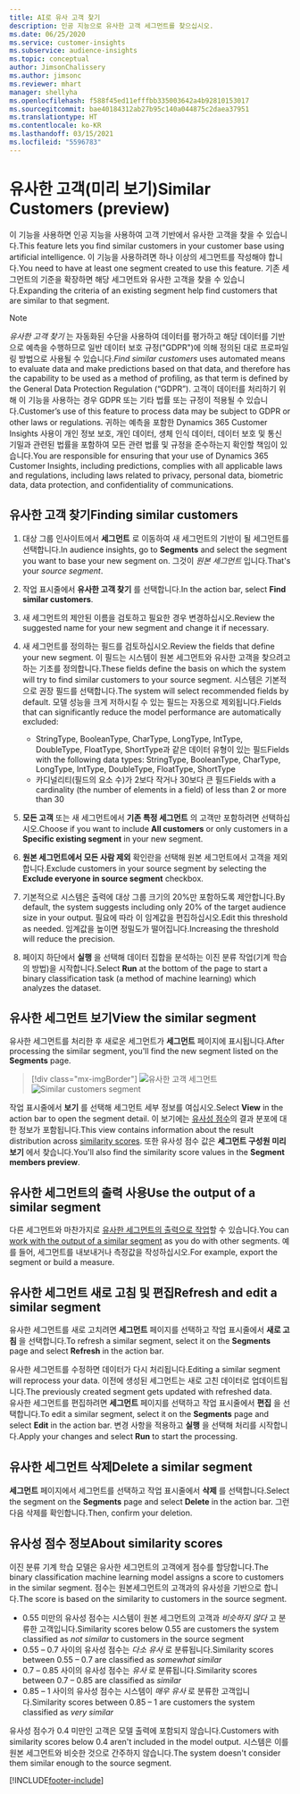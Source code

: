 ```yaml
---
title: AI로 유사 고객 찾기
description: 인공 지능으로 유사한 고객 세그먼트를 찾으십시오.
ms.date: 06/25/2020
ms.service: customer-insights
ms.subservice: audience-insights
ms.topic: conceptual
author: JimsonChalissery
ms.author: jimsonc
ms.reviewer: mhart
manager: shellyha
ms.openlocfilehash: f588f45ed11efffbb335003642a4b92810153017
ms.sourcegitcommit: bae40184312ab27b95c140a044875c2daea37951
ms.translationtype: HT
ms.contentlocale: ko-KR
ms.lasthandoff: 03/15/2021
ms.locfileid: "5596783"
---
```

# <a name="similar-customers-preview"></a><span data-ttu-id="b9f38-103">유사한 고객(미리 보기)</span><span class="sxs-lookup"><span data-stu-id="b9f38-103">Similar Customers (preview)</span></span>

<span data-ttu-id="b9f38-104">이 기능을 사용하면 인공 지능을 사용하여 고객 기반에서 유사한 고객을 찾을 수 있습니다.</span><span class="sxs-lookup"><span data-stu-id="b9f38-104">This feature lets you find similar customers in your customer base using artificial intelligence.</span></span> <span data-ttu-id="b9f38-105">이 기능을 사용하려면 하나 이상의 세그먼트를 작성해야 합니다.</span><span class="sxs-lookup"><span data-stu-id="b9f38-105">You need to have at least one segment created to use this feature.</span></span> <span data-ttu-id="b9f38-106">기존 세그먼트의 기준을 확장하면 해당 세그먼트와 유사한 고객을 찾을 수 있습니다.</span><span class="sxs-lookup"><span data-stu-id="b9f38-106">Expanding the criteria of an existing segment help find customers that are similar to that segment.</span></span>

> [!NOTE]
> <span data-ttu-id="b9f38-107">*유사한 고객 찾기* 는 자동화된 수단을 사용하여 데이터를 평가하고 해당 데이터를 기반으로 예측을 수행하므로 일반 데이터 보호 규정("GDPR")에 의해 정의된 대로 프로파일링 방법으로 사용될 수 있습니다.</span><span class="sxs-lookup"><span data-stu-id="b9f38-107">*Find similar customers* uses automated means to evaluate data and make predictions based on that data, and therefore has the capability to be used as a method of profiling, as that term is defined by the General Data Protection Regulation (“GDPR”).</span></span> <span data-ttu-id="b9f38-108">고객이 데이터를 처리하기 위해 이 기능을 사용하는 경우 GDPR 또는 기타 법률 또는 규정이 적용될 수 있습니다.</span><span class="sxs-lookup"><span data-stu-id="b9f38-108">Customer’s use of this feature to process data may be subject to GDPR or other laws or regulations.</span></span> <span data-ttu-id="b9f38-109">귀하는 예측을 포함한 Dynamics 365 Customer Insights 사용이 개인 정보 보호, 개인 데이터, 생체 인식 데이터, 데이터 보호 및 통신 기밀과 관련된 법률을 포함하여 모든 관련 법률 및 규정을 준수하는지 확인할 책임이 있습니다.</span><span class="sxs-lookup"><span data-stu-id="b9f38-109">You are responsible for ensuring that your use of Dynamics 365 Customer Insights, including predictions, complies with all applicable laws and regulations, including laws related to privacy, personal data, biometric data, data protection, and confidentiality of communications.</span></span>

## <a name="finding-similar-customers"></a><span data-ttu-id="b9f38-110">유사한 고객 찾기</span><span class="sxs-lookup"><span data-stu-id="b9f38-110">Finding similar customers</span></span>

1. <span data-ttu-id="b9f38-111">대상 그룹 인사이트에서 **세그먼트** 로 이동하여 새 세그먼트의 기반이 될 세그먼트를 선택합니다.</span><span class="sxs-lookup"><span data-stu-id="b9f38-111">In audience insights, go to **Segments** and select the segment you want to base your new segment on.</span></span> <span data-ttu-id="b9f38-112">그것이 *원본 세그먼트* 입니다.</span><span class="sxs-lookup"><span data-stu-id="b9f38-112">That's your *source segment*.</span></span>

1. <span data-ttu-id="b9f38-113">작업 표시줄에서 **유사한 고객 찾기** 를 선택합니다.</span><span class="sxs-lookup"><span data-stu-id="b9f38-113">In the action bar, select **Find similar customers**.</span></span>

1. <span data-ttu-id="b9f38-114">새 세그먼트의 제안된 이름을 검토하고 필요한 경우 변경하십시오.</span><span class="sxs-lookup"><span data-stu-id="b9f38-114">Review the suggested name for your new segment and change it if necessary.</span></span>

1. <span data-ttu-id="b9f38-115">새 세그먼트를 정의하는 필드를 검토하십시오.</span><span class="sxs-lookup"><span data-stu-id="b9f38-115">Review the fields that define your new segment.</span></span> <span data-ttu-id="b9f38-116">이 필드는 시스템이 원본 세그먼트와 유사한 고객을 찾으려고 하는 기초를 정의합니다.</span><span class="sxs-lookup"><span data-stu-id="b9f38-116">These fields define the basis on which the system will try to find similar customers to your source segment.</span></span> <span data-ttu-id="b9f38-117">시스템은 기본적으로 권장 필드를 선택합니다.</span><span class="sxs-lookup"><span data-stu-id="b9f38-117">The system will select recommended fields by default.</span></span>
  <span data-ttu-id="b9f38-118">모델 성능을 크게 저하시킬 수 있는 필드는 자동으로 제외됩니다.</span><span class="sxs-lookup"><span data-stu-id="b9f38-118">Fields that can significantly reduce the model performance are automatically excluded:</span></span>
  
   - <span data-ttu-id="b9f38-119">StringType, BooleanType, CharType, LongType, IntType, DoubleType, FloatType, ShortType과 같은 데이터 유형이 있는 필드</span><span class="sxs-lookup"><span data-stu-id="b9f38-119">Fields with the following data types: StringType, BooleanType, CharType, LongType, IntType, DoubleType, FloatType, ShortType</span></span>
   - <span data-ttu-id="b9f38-120">카디널리티(필드의 요소 수)가 2보다 작거나 30보다 큰 필드</span><span class="sxs-lookup"><span data-stu-id="b9f38-120">Fields with a cardinality (the number of elements in a field) of less than 2 or more than 30</span></span>

1. <span data-ttu-id="b9f38-121">**모든 고객** 또는 새 세그먼트에서 **기존 특정 세그먼트** 의 고객만 포함하려면 선택하십시오.</span><span class="sxs-lookup"><span data-stu-id="b9f38-121">Choose if you want to include **All customers** or only customers in a **Specific existing segment** in your new segment.</span></span>

1. <span data-ttu-id="b9f38-122">**원본 세그먼트에서 모든 사람 제외** 확인란을 선택해 원본 세그먼트에서 고객을 제외합니다.</span><span class="sxs-lookup"><span data-stu-id="b9f38-122">Exclude customers in your source segment by selecting the **Exclude everyone in source segment** checkbox.</span></span>

1. <span data-ttu-id="b9f38-123">기본적으로 시스템은 출력에 대상 그룹 크기의 20%만 포함하도록 제안합니다.</span><span class="sxs-lookup"><span data-stu-id="b9f38-123">By default, the system suggests including only 20% of the target audience size in your output.</span></span> <span data-ttu-id="b9f38-124">필요에 따라 이 임계값을 편집하십시오.</span><span class="sxs-lookup"><span data-stu-id="b9f38-124">Edit this threshold as needed.</span></span> <span data-ttu-id="b9f38-125">임계값을 높이면 정밀도가 떨어집니다.</span><span class="sxs-lookup"><span data-stu-id="b9f38-125">Increasing the threshold will reduce the precision.</span></span>

1. <span data-ttu-id="b9f38-126">페이지 하단에서 **실행** 을 선택해 데이터 집합을 분석하는 이진 분류 작업(기계 학습의 방법)을 시작합니다.</span><span class="sxs-lookup"><span data-stu-id="b9f38-126">Select **Run** at the bottom of the page to start a binary classification task (a method of machine learning) which analyzes the dataset.</span></span>

## <a name="view-the-similar-segment"></a><span data-ttu-id="b9f38-127">유사한 세그먼트 보기</span><span class="sxs-lookup"><span data-stu-id="b9f38-127">View the similar segment</span></span>

<span data-ttu-id="b9f38-128">유사한 세그먼트를 처리한 후 새로운 세그먼트가 **세그먼트** 페이지에 표시됩니다.</span><span class="sxs-lookup"><span data-stu-id="b9f38-128">After processing the similar segment, you'll find the new segment listed on the **Segments** page.</span></span>

> [!div class="mx-imgBorder"]
> <span data-ttu-id="b9f38-129">![유사한 고객 세그먼트](media/expanded-segment.png "유사한 고객 세그먼트")</span><span class="sxs-lookup"><span data-stu-id="b9f38-129">![Similar customers segment](media/expanded-segment.png "Similar customers segment")</span></span>

<span data-ttu-id="b9f38-130">작업 표시줄에서 **보기** 를 선택해 세그먼트 세부 정보를 여십시오.</span><span class="sxs-lookup"><span data-stu-id="b9f38-130">Select **View** in the action bar to open the segment detail.</span></span> <span data-ttu-id="b9f38-131">이 보기에는 [유사성 점수](#about-similarity-scores)의 결과 분포에 대한 정보가 포함됩니다.</span><span class="sxs-lookup"><span data-stu-id="b9f38-131">This view contains information about the result distribution across [similarity scores](#about-similarity-scores).</span></span> <span data-ttu-id="b9f38-132">또한 유사성 점수 값은 **세그먼트 구성원 미리 보기** 에서 찾습니다.</span><span class="sxs-lookup"><span data-stu-id="b9f38-132">You'll also find the similarity score values in the **Segment members preview**.</span></span>

## <a name="use-the-output-of-a-similar-segment"></a><span data-ttu-id="b9f38-133">유사한 세그먼트의 출력 사용</span><span class="sxs-lookup"><span data-stu-id="b9f38-133">Use the output of a similar segment</span></span>

<span data-ttu-id="b9f38-134">다른 세그먼트와 마찬가지로 [유사한 세그먼트의 출력으로 작업](segments.md)할 수 있습니다.</span><span class="sxs-lookup"><span data-stu-id="b9f38-134">You can [work with the output of a similar segment](segments.md) as you do with other segments.</span></span> <span data-ttu-id="b9f38-135">예를 들어, 세그먼트를 내보내거나 측정값을 작성하십시오.</span><span class="sxs-lookup"><span data-stu-id="b9f38-135">For example, export the segment or build a measure.</span></span>

## <a name="refresh-and-edit-a-similar-segment"></a><span data-ttu-id="b9f38-136">유사한 세그먼트 새로 고침 및 편집</span><span class="sxs-lookup"><span data-stu-id="b9f38-136">Refresh and edit a similar segment</span></span>

<span data-ttu-id="b9f38-137">유사한 세그먼트를 새로 고치려면 **세그먼트** 페이지를 선택하고 작업 표시줄에서 **새로 고침** 을 선택합니다.</span><span class="sxs-lookup"><span data-stu-id="b9f38-137">To refresh a similar segment, select it on the **Segments** page and select **Refresh** in the action bar.</span></span>

<span data-ttu-id="b9f38-138">유사한 세그먼트를 수정하면 데이터가 다시 처리됩니다.</span><span class="sxs-lookup"><span data-stu-id="b9f38-138">Editing a similar segment will reprocess your data.</span></span> <span data-ttu-id="b9f38-139">이전에 생성된 세그먼트는 새로 고친 데이터로 업데이트됩니다.</span><span class="sxs-lookup"><span data-stu-id="b9f38-139">The previously created segment gets updated with refreshed data.</span></span>    
<span data-ttu-id="b9f38-140">유사한 세그먼트를 편집하려면 **세그먼트** 페이지를 선택하고 작업 표시줄에서 **편집** 을 선택합니다.</span><span class="sxs-lookup"><span data-stu-id="b9f38-140">To edit a similar segment, select it on the **Segments** page and select **Edit** in the action bar.</span></span> <span data-ttu-id="b9f38-141">변경 사항을 적용하고 **실행** 을 선택해 처리를 시작합니다.</span><span class="sxs-lookup"><span data-stu-id="b9f38-141">Apply your changes and select **Run** to start the processing.</span></span>

## <a name="delete-a-similar-segment"></a><span data-ttu-id="b9f38-142">유사한 세그먼트 삭제</span><span class="sxs-lookup"><span data-stu-id="b9f38-142">Delete a similar segment</span></span>

<span data-ttu-id="b9f38-143">**세그먼트** 페이지에서 세그먼트를 선택하고 작업 표시줄에서 **삭제** 를 선택합니다.</span><span class="sxs-lookup"><span data-stu-id="b9f38-143">Select the segment on the **Segments** page and select **Delete** in the action bar.</span></span> <span data-ttu-id="b9f38-144">그런 다음 삭제를 확인합니다.</span><span class="sxs-lookup"><span data-stu-id="b9f38-144">Then, confirm your deletion.</span></span>

## <a name="about-similarity-scores"></a><span data-ttu-id="b9f38-145">유사성 점수 정보</span><span class="sxs-lookup"><span data-stu-id="b9f38-145">About similarity scores</span></span>

<span data-ttu-id="b9f38-146">이진 분류 기계 학습 모델은 유사한 세그먼트의 고객에게 점수를 할당합니다.</span><span class="sxs-lookup"><span data-stu-id="b9f38-146">The binary classification machine learning model assigns a score to customers in the similar segment.</span></span> <span data-ttu-id="b9f38-147">점수는 원본세그먼트의 고객과의 유사성을 기반으로 합니다.</span><span class="sxs-lookup"><span data-stu-id="b9f38-147">The score is based on the similarity to customers in the source segment.</span></span>

- <span data-ttu-id="b9f38-148">0.55 미만의 유사성 점수는 시스템이 원본 세그먼트의 고객과 *비슷하지 않다* 고 분류한 고객입니다.</span><span class="sxs-lookup"><span data-stu-id="b9f38-148">Similarity scores below 0.55 are customers the system classified as *not similar* to customers in the source segment</span></span>
- <span data-ttu-id="b9f38-149">0.55 – 0.7 사이의 유사성 점수는 *다소 유사* 로 분류됩니다.</span><span class="sxs-lookup"><span data-stu-id="b9f38-149">Similarity scores between 0.55 – 0.7 are classified as *somewhat similar*</span></span>
- <span data-ttu-id="b9f38-150">0.7 – 0.85 사이의 유사성 점수는 *유사* 로 분류됩니다.</span><span class="sxs-lookup"><span data-stu-id="b9f38-150">Similarity scores between 0.7 – 0.85 are classified as *similar*</span></span>
- <span data-ttu-id="b9f38-151">0.85 – 1 사이의 유사성 점수는 시스템이 *매우 유사* 로 분류한 고객입니다.</span><span class="sxs-lookup"><span data-stu-id="b9f38-151">Similarity scores between 0.85 – 1 are customers the system classified as *very similar*</span></span>

<span data-ttu-id="b9f38-152">유사성 점수가 0.4 미만인 고객은 모델 출력에 포함되지 않습니다.</span><span class="sxs-lookup"><span data-stu-id="b9f38-152">Customers with similarity scores below 0.4 aren't included in the model output.</span></span> <span data-ttu-id="b9f38-153">시스템은 이를 원본 세그먼트와 비슷한 것으로 간주하지 않습니다.</span><span class="sxs-lookup"><span data-stu-id="b9f38-153">The system doesn't consider them similar enough to the source segment.</span></span>


[!INCLUDE[footer-include](../includes/footer-banner.md)]